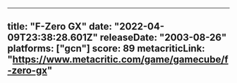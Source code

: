
---
title: "F-Zero GX"
date: "2022-04-09T23:38:28.601Z"
releaseDate: "2003-08-26"
platforms: ["gcn"]
score: 89
metacriticLink: "https://www.metacritic.com/game/gamecube/f-zero-gx"
---

